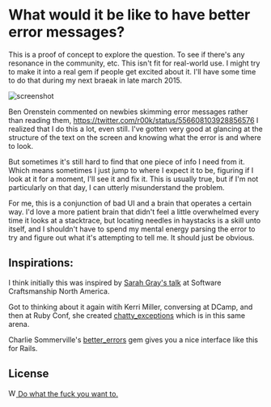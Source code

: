 What would it be like to have better error messages?
====================================================

This is a proof of concept to explore the question.
To see if there's any resonance in the community, etc.
This isn't fit for real-world use.
I might try to make it into a real gem if people get excited about it.
I'll have some time to do that during my next braeak in late march 2015.

![screenshot](https://s3.amazonaws.com/josh.cheek/images/scratch/better-reuby-commandline-errors.png)

Ben Orenstein commented on newbies skimming error messages rather than reading them,
https://twitter.com/r00k/status/556608103928856576
I realized that I do this a lot, even still.
I've gotten very good at glancing at the structure
of the text on the screen and knowing what the error is and where to look.

But sometimes it's still hard to find that one piece of info I need from it.
Which means sometimes I just jump to where I expect it to be, figuring if I look at it for a moment,
I'll see it and fix it. This is usually true, but if I'm not particularly on that day,
I can utterly misunderstand the problem.

For me, this is a conjunction of bad UI and a brain that operates a certain way.
I'd love a more patient brain that didn't feel a little overwhelmed every time it
looks at a stacktrace, but locating needles in haystacks is a skill unto itself,
and I shouldn't have to spend my mental energy parsing the error to try and figure
out what it's attempting to tell me. It should just be obvious.

Inspirations:
-------------

I think initially this was inspired by [Sarah Gray's talk](https://vimeo.com/54860297)
at Software Craftsmanship North America.

Got to thinking about it again witih Kerri Miller, conversing at DCamp,
and then at Ruby Conf, she created [chatty_exceptions](https://github.com/kerrizor/chatty_exceptions)
which is in this same arena.

Charlie Sommerville's [better_errors](https://rubygems.org/gems/better_errors)
gem gives you a nice interface like this for Rails.

License
--------

[<img src="http://www.wtfpl.net/wp-content/uploads/2012/12/wtfpl.svg" width="15" height="15" alt="WTFPL" /> Do what the fuck you want to.](http://www.wtfpl.net/)
